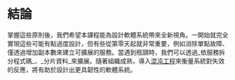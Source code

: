 # 結論

掌握這些原則後，我們希望本課程能為設計軟體系統帶來全新視角。一開始就完全實現這些可能有點過度設計，但有些從第零天起就非常重要，例如消除單點故障、僅透過增加副本數來建立可擴展的服務。當遇到瓶頸時，我們可以透過_依服務拆分程式碼_、_分片資料_來擴展。隨著組織成熟，導入[混沌工程](https://en.wikipedia.org/wiki/Chaos_engineering)來衡量系統對失效的反應，將有助於設計出更具韌性的軟體系統。
